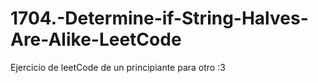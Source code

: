 # 1704.-Determine-if-String-Halves-Are-Alike-LeetCode
Ejercicio de leetCode de un principiante para otro :3
